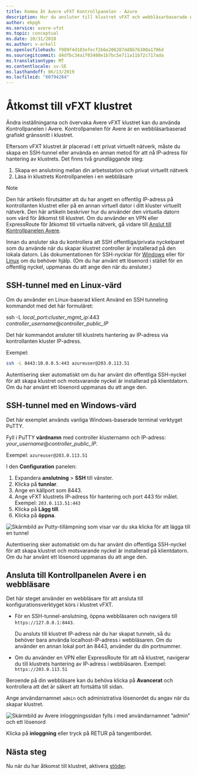 ```yaml
---
title: Komma åt Avere vFXT Kontrollpanelen - Azure
description: Hur du ansluter till klustret vFXT och webbläsarbaserade Avere Kontrollpanelen för att konfigurera Avere vFXT
author: ekpgh
ms.service: avere-vfxt
ms.topic: conceptual
ms.date: 10/31/2018
ms.author: v-erkell
ms.openlocfilehash: f989f4d103efecf2b6e206287dd8b7b300a1796d
ms.sourcegitcommit: d4dfbc34a1f03488e1b7bc5e711a11b72c717ada
ms.translationtype: MT
ms.contentlocale: sv-SE
ms.lasthandoff: 06/13/2019
ms.locfileid: "60794284"
---
```

# <a name="access-the-vfxt-cluster"></a>Åtkomst till vFXT klustret

Ändra inställningarna och övervaka Avere vFXT klustret kan du använda Kontrollpanelen i Avere. Kontrollpanelen för Avere är en webbläsarbaserad grafiskt gränssnitt i klustret.

Eftersom vFXT klustret är placerad i ett privat virtuellt nätverk, måste du skapa en SSH-tunnel eller använda en annan metod för att nå IP-adress för hantering av klustrets. Det finns två grundläggande steg: 

1. Skapa en anslutning mellan din arbetsstation och privat virtuellt nätverk 
1. Läsa in klustrets Kontrollpanelen i en webbläsare 

> [!NOTE] 
> Den här artikeln förutsätter att du har angett en offentlig IP-adress på kontrollanten klustret eller på en annan virtuell dator i ditt kluster virtuellt nätverk. Den här artikeln beskriver hur du använder den virtuella datorn som värd för åtkomst till klustret. Om du använder en VPN eller ExpressRoute för åtkomst till virtuella nätverk, gå vidare till [Anslut till Kontrollpanelen Avere](#connect-to-the-avere-control-panel-in-a-browser).

Innan du ansluter ska du kontrollera att SSH offentliga/privata nyckelparet som du använde när du skapar klustret controller är installerad på den lokala datorn. Läs dokumentationen för SSH-nycklar för [Windows](https://docs.microsoft.com/azure/virtual-machines/linux/ssh-from-windows) eller för [Linux](https://docs.microsoft.com/azure/virtual-machines/linux/mac-create-ssh-keys) om du behöver hjälp. (Om du har använt ett lösenord i stället för en offentlig nyckel, uppmanas du att ange den när du ansluter.) 

## <a name="ssh-tunnel-with-a-linux-host"></a>SSH-tunnel med en Linux-värd

Om du använder en Linux-baserad klient Använd en SSH tunneling kommandot med det här formuläret: 

ssh -L *local_port*:*cluster_mgmt_ip*:443 *controller_username*\@*controller_public_IP*

Det här kommandot ansluter till klustrets hantering av IP-adress via kontrollanten kluster IP-adress.

Exempel:

```sh
ssh -L 8443:10.0.0.5:443 azureuser@203.0.113.51
```

Autentisering sker automatiskt om du har använt din offentliga SSH-nyckel för att skapa klustret och motsvarande nyckel är installerad på klientdatorn. Om du har använt ett lösenord uppmanas du att ange den.

## <a name="ssh-tunnel-with-a-windows-host"></a>SSH-tunnel med en Windows-värd

Det här exemplet används vanliga Windows-baserade terminal verktyget PuTTY.

Fyll i PuTTY **värdnamn** med controller klusternamn och IP-adress: *your_username*\@*controller_public_IP*.

Exempel: ``azureuser@203.0.113.51``

I den **Configuration** panelen:

1. Expandera **anslutning** > **SSH** till vänster. 
1. Klicka på **tunnlar**. 
1. Ange en källport som 8443. 
1. Ange vFXT klustrets IP-adress för hantering och port 443 för målet. 
   Exempel: ``203.0.113.51:443``
1. Klicka på **Lägg till**.
1. Klicka på **öppna**.

![Skärmbild av Putty-tillämpning som visar var du ska klicka för att lägga till en tunnel](media/avere-vfxt-ptty-numbered.png)

Autentisering sker automatiskt om du har använt din offentliga SSH-nyckel för att skapa klustret och motsvarande nyckel är installerad på klientdatorn. Om du har använt ett lösenord uppmanas du att ange den.

## <a name="connect-to-the-avere-control-panel-in-a-browser"></a>Ansluta till Kontrollpanelen Avere i en webbläsare

Det här steget använder en webbläsare för att ansluta till konfigurationsverktyget körs i klustret vFXT.

* För en SSH-tunnel-anslutning, öppna webbläsaren och navigera till `https://127.0.0.1:8443`. 

  Du ansluts till klustret IP-adress när du har skapat tunneln, så du behöver bara använda localhost-IP-adress i webbläsaren. Om du använder en annan lokal port än 8443, använder du din portnummer.

* Om du använder en VPN eller ExpressRoute för att nå klustret, navigerar du till klustrets hantering av IP-adress i webbläsaren. Exempel: ``https://203.0.113.51``

Beroende på din webbläsare kan du behöva klicka på **Avancerat** och kontrollera att det är säkert att fortsätta till sidan.

Ange användarnamnet `admin` och administrativa lösenordet du angav när du skapar klustret.

![Skärmbild av Avere inloggningssidan fylls i med användarnamnet ”admin” och ett lösenord](media/avere-vfxt-gui-login.png)

Klicka på **inloggning** eller tryck på RETUR på tangentbordet.

## <a name="next-steps"></a>Nästa steg

Nu när du har åtkomst till klustret, aktivera [stöder](avere-vfxt-enable-support.md).
